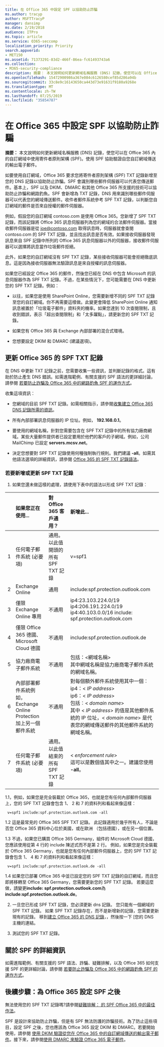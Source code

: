 ```yaml
---
title: 在 Office 365 中設定 SPF 以協助防止詐騙
ms.author: tracyp
author: MSFTTracyP
manager: dansimp
ms.date: 2/19/2018
audience: ITPro
ms.topic: article
ms.service: O365-seccomp
localization_priority: Priority
search.appverid:
- MET150
ms.assetid: 71373291-83d2-466f-86ea-fc61493743a6
ms.collection:
- M365-security-compliance
description: 摘要： 本文說明如何更新網域名稱服務 (DNS) 記錄，使您可以在 Office 365 內的自訂網域中使用寄件者原則架構 (SPF)。 使用 SPF 協助驗證自您自訂網域傳送的輸出電子郵件。
ms.openlocfilehash: 15472900986a367e084c6126580cef85d286a94b
ms.sourcegitcommit: 33c8e9c16143650ca443d73e91631f9180a9268e
ms.translationtype: MT
ms.contentlocale: zh-TW
ms.lasthandoff: 07/25/2019
ms.locfileid: "35854787"
---
```

# <a name="set-up-spf-in-office-365-to-help-prevent-spoofing"></a>在 Office 365 中設定 SPF 以協助防止詐騙

 **摘要：** 本文說明如何更新網域名稱服務 (DNS) 記錄，使您可以在 Office 365 內的自訂網域中使用寄件者原則架構 (SPF)。使用 SPF 協助驗證自您自訂網域傳送的輸出電子郵件。 
  
如要使用自訂網域，Office 365 要求您將寄件者原則架構 (SPF) TXT 記錄新增至您的 DNS 記錄以協助防止詐騙。SPF 會識別哪些郵件伺服器可以代表您傳送郵件。基本上，SPF 以及 DKIM、DMARC 和其他 Office 365 所支援的技術可以協助防止詐騙和網路釣魚。SPF 會新增為 TXT 記錄，DNS 用來識別哪些郵件伺服器可以代表您的網域傳送郵件。收件者郵件系統參考 SPF TXT 記錄，以判斷您自訂網域的郵件是否來自授權的郵件伺服器。
  
例如，假設您的自訂網域 contoso.com 是使用 Office 365。您新增了 SPF TXT 記錄，而該記錄將 Office 365 訊息伺服器列為您的網域的合法郵件伺服器。當接收郵件伺服器是從 joe@contoso.com 取得訊息時，伺服器就會查閱 contoso.com 的 SPF TXT 記錄，並且找出訊息是否有效。如果接收伺服器發現訊息來自 SPF 記錄中所列的 Office 365 訊息伺服器以外的伺服器，接收郵件伺服器可以選擇將訊息當作垃圾郵件拒絕。
  
此外，如果您的自訂網域沒有 SPF TXT 記錄，某些接收伺服器可能會拒絕徹底訊息。這是因為接收伺服器無法驗證訊息是來自授權的訊息伺服器。
  
如果您已經設定 Office 365 的郵件，然後您已經在 DNS 中包含 Microsoft 的訊息伺服器作為 SPF TXT 記錄。不過，在某些情況下，您可能需要在 DNS 中更新您的 SPF TXT 記錄。例如：
  
- 以往，如果您是使用 SharePoint Online，您需要新增不同的 SPF TXT 記錄至您的自訂網域。你不再需要這樣做。此變更會降低 SharePoint Online 通知訊息被置於「垃圾電子郵件」資料夾的機率。如果您達到 10 次查閱限制，且收到錯誤，表示「超出查閱限制」和「太多躍點」，請更新您的 SPF TXT 記錄。
    
- 如果您有 Office 365 與 Exchange 內部部署的混合式環境。
    
- 您想要設定 DKIM 和 DMARC (建議選項)。
    
## <a name="updating-your-spf-txt-record-for-office-365"></a>更新 Office 365 的 SPF TXT 記錄

在 DNS 中更新 TXT 記錄之前，您需要收集一些資訊，並判斷記錄的格式。這有助於防止產生 DNS 錯誤。如需進階範例、有關支援的 SPF 語法的更詳細討論，請參閱 [若要防止詐騙及 Office 365 中的網路釣魚 SPF 的運作方式](how-office-365-uses-spf-to-prevent-spoofing.md#HowSPFWorks)。
  
收集這項資訊：
  
- 您網域的目前 SPF TXT 記錄。如需相關指示，請參閱[收集建立 Office 365 DNS 記錄所需的資訊](https://support.office.microsoft.com/en-us/article/Gather-the-information-you-need-to-create-Office-365-DNS-records-77f90d4a-dc7f-4f09-8972-c1b03ea85a67)。
    
- 所有內部部署訊息伺服器的 IP 位址。例如， **192.168.0.1**。
    
- 要使用的網域名稱，針對您需要包含在 SPF TXT 記錄中的所有協力廠商網域。某些大量郵件提供者已設定要用於他們的客戶的子網域。例如，公司 MailChimp 已設定 **servers.mcsv.net**。
    
- 決定您想要對 SPF TXT 記錄使用何種強制執行規則。我們建議 **-all**。如需其他語法選項的詳細資訊，請參閱 [Office 365 的 SPF TXT 記錄語法](how-office-365-uses-spf-to-prevent-spoofing.md#SPFSyntaxO365)。
    
### <a name="to-add-or-update-your-spf-txt-record"></a>若要新增或更新 SPF TXT 記錄

1. 如果您還未做這樣的處理，請使用下表中的語法以形成 SPF TXT 記錄︰
    
||**如果您正在使用...**|**對 Office 365 客戶通用？**|**新增此...**|
|:-----|:-----|:-----|:-----|
|1  <br/> |任何電子郵件系統 (必要項)  <br/> |通用。以此值開頭的所有 SPF TXT 記錄  <br/> |v=spf1  <br/> |
|2  <br/> |Exchange Online  <br/> |通用  <br/> |include:spf.protection.outlook.com  <br/> |
|3  <br/> |僅限 Exchange Online 專用  <br/> |不通用  <br/> |ip4:23.103.224.0/19 ip4:206.191.224.0/19 ip4:40.103.0.0/16 include: spf.protection.outlook.com  <br/> |
|4  <br/> |僅限 Office 365 德國、Microsoft Cloud 德國  <br/> |不通用  <br/> |include:spf.protection.outlook.de  <br/> |
|5  <br/> |協力廠商電子郵件系統  <br/> |不通用  <br/> |包括：\<網域名稱\>  <br/> 其中網域名稱是協力廠商電子郵件系統的網域名稱。  <br/> |
|6  <br/> |內部部署郵件系統例如，Exchange Online Protection 加上另一個郵件系統  <br/> |不通用  <br/> | 對每個額外郵件系統使用其中一個︰  <br/>  ip4：\<  _IP address_\>  <br/>  ip6：\<  _IP address_\>  <br/>  包括︰\<  _domain name_\>  <br/>  其中 \<  _IP address_\> 的值是其他郵件系統的 IP 位址，\< _domain name_\> 是代表您的網域傳送郵件的其他郵件系統的網域名稱。  <br/> |
|7  <br/> |任何電子郵件系統 (必要項)  <br/> |通用。以此值結束的所有 SPF TXT 記錄  <br/> |\< _enforcement rule_\>  <br/> 這可以是數個值其中之一。建議您使用 **-all**。  <br/> |
   
1.1，例如，如果您是完全裝載於 Office 365，也就是您有任何內部郵件伺服器上，您的 SPF TXT 記錄會包含 1、 2 和 7 的資料列和看起來像這樣：
    
  ```
   v=spf1 include:spf.protection.outlook.com -all
  ```

1.2 這是最常見的 Office 365 SPF TXT 記錄。 此記錄適用於幾乎所有人，不論是否您 Office 365 資料中心位於美國，或在歐洲 （包括德國），或在另一個位置。
    
1.3 不過，如果您已購買 Office 365 Germany，組件的 Microsoft Cloud 德國，您應該使用從第 4 行的 include 陳述式而不是第 2 行。 例如，如果您是完全裝載於 Office 365 Germany，也就是您有任何內部郵件伺服器上，您的 SPF TXT 記錄會包含 1、 4 和 7 的資料列和看起來像這樣：
    
  ```
   v=spf1 include:spf.protection.outlook.de -all
  ```

1.4 如果您已部署 Office 365 中並已設定您的 SPF TXT 記錄的自訂網域，而且您即將移轉至 Office 365 Germany，您需要更新您的 SPF TXT 記錄。 若要這麼做，請變更**include: spf.protection.outlook.com**為**include:spf.protection.outlook.de**。
    
2. 一旦您已形成 SPF TXT 記錄，您必須更新 dns 記錄。 您只能有一個網域的 SPF TXT 記錄。 如果 SPF TXT 記錄存在，而不是新增新的記錄，您需要更新現有的記錄。 移到[建立 Office 365 的 DNS 記錄](https://docs.microsoft.com/office365/admin/get-help-with-domains/create-dns-records-at-any-dns-hosting-provider?view=o365-worldwide)，，然後按一下 [您的 DNS 主機的連結。 
    
3. 測試您的 SPF TXT 記錄。
    
## <a name="more-information-about-spf"></a>關於 SPF 的詳細資訊

如需進階範例、有關支援的 SPF 語法、詐騙、疑難排解，以及 Office 365 如何支援 SPF 的更詳細討論，請參閱 [若要防止詐騙及 Office 365 中的網路釣魚 SPF 的運作方式](how-office-365-uses-spf-to-prevent-spoofing.md#HowSPFWorks)。
  
## <a name="next-steps-after-you-set-up-spf-for-office-365"></a>後續步驟：為 Office 365 設定 SPF 之後

無法使用您的 SPF TXT 記錄嗎?請參閱[疑難排解： 的 SPF Office 365 中的最佳作法](how-office-365-uses-spf-to-prevent-spoofing.md#SPFTroubleshoot)。
  
 SPF 是設計來協助防止詐騙，但是有 SPF 無法防護的詐騙技術。為了防止這些項目，設定 SPF 之後，您也應該為 Office 365 設定 DKIM 和 DMARC。若要開始使用，請參閱 [使用 DKIM 驗證從您在 Office 365 中的自訂網域傳送的輸出電子郵件](use-dkim-to-validate-outbound-email.md)。接下來，請參閱[使用 DMARC 來驗證 Office 365 電子郵件](use-dmarc-to-validate-email.md)。
  

